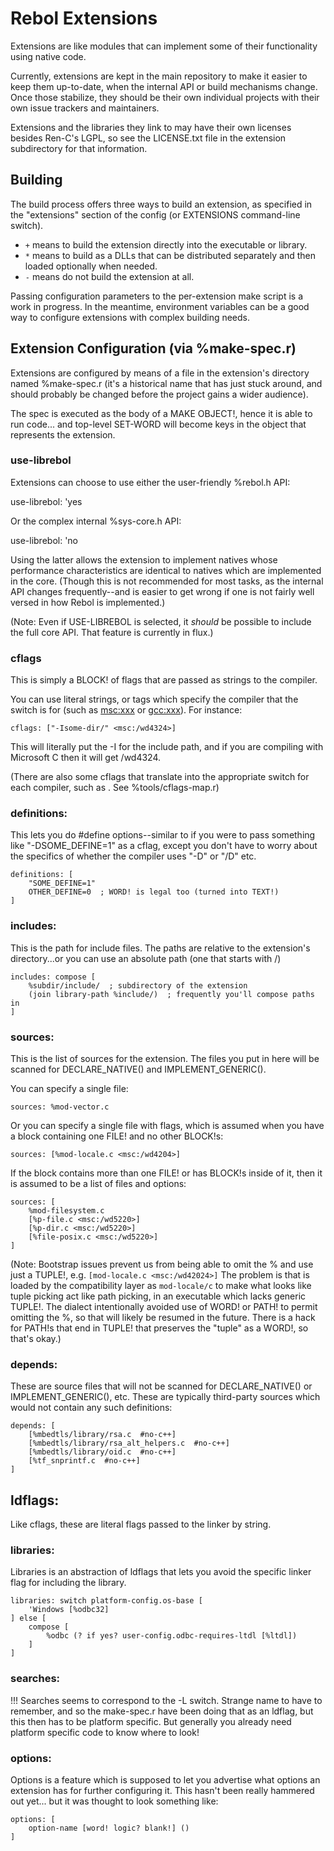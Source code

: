 # Rebol Extensions

Extensions are like modules that can implement some of their functionality
using native code.

Currently, extensions are kept in the main repository to make it easier to
keep them up-to-date, when the internal API or build mechanisms change.  Once
those stabilize, they should be their own individual projects with their own
issue trackers and maintainers.

Extensions and the libraries they link to may have their own licenses besides
Ren-C's LGPL, so see the LICENSE.txt file in the extension subdirectory for
that information.


## Building

The build process offers three ways to build an extension, as specified in
the "extensions" section of the config (or EXTENSIONS command-line switch).

* `+` means to build the extension directly into the executable or library.
* `*` means to build as a DLLs that can be distributed separately and then
      loaded optionally when needed.
* `-` means do not build the extension at all.

Passing configuration parameters to the per-extension make script is a work
in progress.  In the meantime, environment variables can be a good way to
configure extensions with complex building needs.

## Extension Configuration (via %make-spec.r)

Extensions are configured by means of a file in the extension's directory
named %make-spec.r (it's a historical name that has just stuck around, and
should probably be changed before the project gains a wider audience).

The spec is executed as the body of a MAKE OBJECT!, hence it is able to
run code... and top-level SET-WORD will become keys in the object that
represents the extension.

### use-librebol

Extensions can choose to use either the user-friendly %rebol.h API:

   use-librebol: 'yes

Or the complex internal %sys-core.h API:

   use-librebol: 'no

Using the latter allows the extension to implement natives whose performance
characteristics are identical to natives which are implemented in the core.
(Though this is not recommended for most tasks, as the internal API changes
frequently--and is easier to get wrong if one is not fairly well versed in how
Rebol is implemented.)

(Note: Even if USE-LIBREBOL is selected, it *should* be possible to include
the full core API.  That feature is currently in flux.)


### cflags

This is simply a BLOCK! of flags that are passed as strings to the compiler.

You can use literal strings, or tags which specify the compiler that the
switch is for (such as <msc:xxx> or <gcc:xxx>).  For instance:

    cflags: ["-Isome-dir/" <msc:/wd4324>]

This will literally put the -I for the include path, and if you are compiling
with Microsoft C then it will get /wd4324.

(There are also some cflags that translate into the appropriate switch for
each compiler, such as <no-unused-parameter>.  See %tools/cflags-map.r)

### definitions:

This lets you do #define options--similar to if you were to pass something
like "-DSOME_DEFINE=1" as a cflag, except you don't have to worry about the
specifics of whether the compiler uses "-D" or "/D" etc.

    definitions: [
        "SOME_DEFINE=1"
        OTHER_DEFINE=0  ; WORD! is legal too (turned into TEXT!)
    ]

### includes:

This is the path for include files.  The paths are relative to the extension's
directory...or you can use an absolute path (one that starts with /)

    includes: compose [
        %subdir/include/  ; subdirectory of the extension
        (join library-path %include/)  ; frequently you'll compose paths in
    ]

### sources:

This is the list of sources for the extension.  The files you put in here
will be scanned for DECLARE_NATIVE() and IMPLEMENT_GENERIC().

You can specify a single file:

    sources: %mod-vector.c

Or you can specify a single file with flags, which is assumed when you have
a block containing one FILE! and no other BLOCK!s:

    sources: [%mod-locale.c <msc:/wd4204>]

If the block contains more than one FILE! or has BLOCK!s inside of it, then
it is assumed to be a list of files and options:

    sources: [
        %mod-filesystem.c
        [%p-file.c <msc:/wd5220>]
        [%p-dir.c <msc:/wd5220>]
        [%file-posix.c <msc:/wd5220>]
    ]

(Note: Bootstrap issues prevent us from being able to omit the % and use
just a TUPLE!, e.g. `[mod-locale.c <msc:/wd42024>]`  The problem is that is
loaded by the compatibility layer as `mod-locale/c` to make what looks like
tuple picking act like path picking, in an executable which lacks generic
TUPLE!.  The dialect intentionally avoided use of WORD! or PATH! to permit
omitting the %, so that will likely be resumed in the future.  There is a
hack for PATH!s that end in TUPLE! that preserves the "tuple" as a WORD!, so
that's okay.)

### depends:

These are source files that will not be scanned for DECLARE_NATIVE() or
IMPLEMENT_GENERIC(), etc.  These are typically third-party sources which
would not contain any such definitions:

    depends: [
        [%mbedtls/library/rsa.c  #no-c++]
        [%mbedtls/library/rsa_alt_helpers.c  #no-c++]
        [%mbedtls/library/oid.c  #no-c++]
        [%tf_snprintf.c  #no-c++]
    ]

## ldflags:

Like cflags, these are literal flags passed to the linker by string.

### libraries:

Libraries is an abstraction of ldflags that lets you avoid the specific
linker flag for including the library.

    libraries: switch platform-config.os-base [
        'Windows [%odbc32]
    ] else [
        compose [
            %odbc (? if yes? user-config.odbc-requires-ltdl [%ltdl])
        ]
    ]

### searches:

!!! Searches seems to correspond to the -L switch.  Strange name to have to
remember, and so the make-spec.r have been doing that as an ldflag, but this
then has to be platform specific.  But generally you already need platform
specific code to know where to look!

### options:

Options is a feature which is supposed to let you advertise what options an
extension has for further configuring it.  This hasn't been really hammered
out yet... but it was thought to look something like:

    options: [
        option-name [word! logic? blank!] ()
    ]

